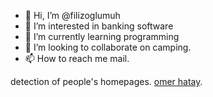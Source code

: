 - 👋 Hi, I’m @filizoglumuh
- 👀 I’m interested in banking software
- 🌱 I’m currently learning programming
- 💞️ I’m looking to collaborate on camping.
- 📫 How to reach me mail.

detection of people's homepages.
 [omer hatay](https://omerhatay1.wordpress.com).
<!---
filizoglumuh/filizoglumuh is a ✨ special ✨ repository because its `README.md` (this file) appears on your GitHub profile.
You can click the Preview link to take a look at your changes.
--->
